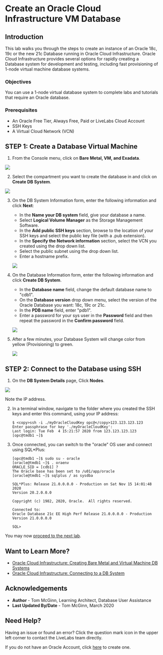 # Create an Oracle Cloud Infrastructure VM Database
## Introduction

This lab walks you through the steps to create an instance of an Oracle 18c, 19c or the new 21c Database running in Oracle Cloud Infrastructure. Oracle Cloud Infrastructure provides several options for rapidly creating a Database system for development and testing, including fast provisioning of 1-node virtual machine database systems.

### Objectives
You can use a 1-node virtual database system to complete labs and tutorials that require an Oracle database.

### Prerequisites

* An Oracle Free Tier, Always Free, Paid or LiveLabs Cloud Account
* SSH Keys
* A Virtual Cloud Network (VCN)

## **STEP 1**: Create a Database Virtual Machine

1. From the Console menu, click on **Bare Metal, VM, and Exadata**.

  ![](images/bare-metal-vm-exadata.png " ")

2. Select the compartment you want to create the database in and click on **Create DB System**.

  ![](images/create-VM-DB.png " ")

3. On the DB System Information form, enter the following information and click **Next**:

    * In the **Name your DB system** field, give your database a name.
    * Select **Logical Volume Manager** as the Storage Management Software.
    * In the **Add public SSH keys** section, browse to the location of your SSH keys and select the public key file (with a .pub extension).
    * In the **Specify the Network information** section, select the VCN you created using the drop down list.
    * Select the public subnet using the drop down list.
    * Enter a hostname prefix.

    ![](images/create-VM-DB-form1.png " ")

4. On the Database Information form, enter the following information and click **Create DB System**.

    * In the **Database name** field, change the default database name to "cdb1".
    * On the **Database version** drop down menu, select the version of the Oracle Database you want: 18c, 19c or 21c.
    * In the **PDB name** field, enter "pdb1".
    * Enter a password for your sys user in the **Password** field and then repeat the password in the **Confirm password** field.

    ![](images/create-VM-DB-form2.png " ")

5. After a few minutes, your Database System will change color from yellow (Provisioning) to green.

    ![](images/database-VM-created.png " ")

## **STEP 2**: Connect to the Database using SSH

1. On the **DB System Details** page, Click **Nodes**.

  ![](images/VM-DB-IP.png " ")

   Note the IP address.

2. In a terminal window, navigate to the folder where you created the SSH keys and enter this command, using your IP address:

    ```
    $ <copy>ssh -i ./myOracleCloudKey opc@</copy>123.123.123.123
    Enter passphrase for key './myOracleCloudKey':
    Last login: Tue Feb  4 15:21:57 2020 from 123.123.123.123
    [opc@tmdb1 ~]$
    ```

3. Once connected, you can switch to the "oracle" OS user and connect using SQL*Plus:

    ```
    [opc@tmdb1 ~]$ sudo su - oracle
    [oracle@tmdb1 ~]$ . oraenv
    ORACLE_SID = [cdb1] ?
    The Oracle base has been set to /u01/app/oracle
    [oracle@tmdb1 ~]$ sqlplus / as sysdba

    SQL*Plus: Release 21.0.0.0.0 - Production on Sat Nov 15 14:01:48 2020
    Version 20.2.0.0.0

    Copyright (c) 1982, 2020, Oracle.  All rights reserved.

    Connected to:
    Oracle Database 21c EE High Perf Release 21.0.0.0.0 - Production
    Version 21.0.0.0.0

    SQL>
    ```

You may now [proceed to the next lab](#next).

## Want to Learn More?

* [Oracle Cloud Infrastructure: Creating Bare Metal and Virtual Machine DB Systems](https://docs.cloud.oracle.com/en-us/iaas/Content/Database/Tasks/creatingDBsystem.htm)
* [Oracle Cloud Infrastructure: Connecting to a DB System](https://docs.cloud.oracle.com/en-us/iaas/Content/Database/Tasks/connectingDB.htm)

## Acknowledgements
* **Author** - Tom McGinn, Learning Architect, Database User Assistance
* **Last Updated By/Date** - Tom McGinn, March 2020

## Need Help?  
Having an issue or found an error?  Click the question mark icon in the upper left corner to contact the LiveLabs team directly.

If you do not have an Oracle Account, click [here](https://profile.oracle.com/myprofile/account/create-account.jspx) to create one. 
